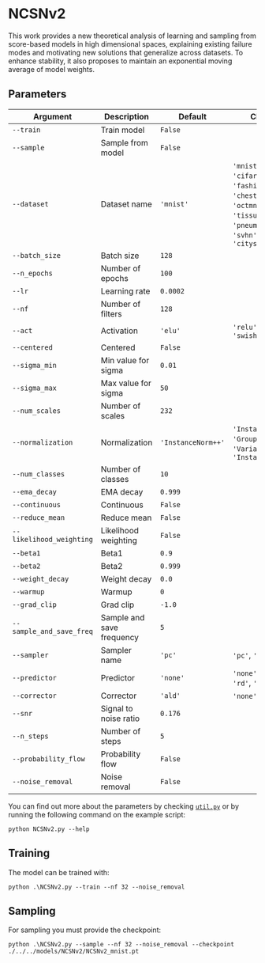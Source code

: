 # NCSNv2

This work provides a new theoretical analysis of learning and sampling from score-based models in high dimensional spaces, explaining existing failure modes and motivating new solutions that generalize across datasets. To enhance stability, it also proposes to maintain an exponential moving average of model weights.

## Parameters

| Argument                    | Description                                      | Default     | Choices                                                      |
|-----------------------------|--------------------------------------------------|-------------|--------------------------------------------------------------|
| `--train`                   | Train model                                      | `False`     |                                                              |
| `--sample`                  | Sample from model                                | `False`     |                                                              |
| `--dataset`                 | Dataset name                                     | `'mnist'`   | `'mnist'`, `'cifar10'`, `'fashionmnist'`, `'chestmnist'`, `'octmnist'`, `'tissuemnist'`, `'pneumoniamnist'`, `'svhn'`, `'cityscapes'` |
| `--batch_size`              | Batch size                                       | `128`       |                                                              |
| `--n_epochs`                | Number of epochs                                 | `100`       |                                                              |
| `--lr`                      | Learning rate                                    | `0.0002`    |                                                              |
| `--nf`                      | Number of filters                                | `128`       |                                                              |
| `--act`                     | Activation                                       | `'elu'`     | `'relu'`, `'elu'`, `'swish'`                                 |
| `--centered`                | Centered                                         | `False`     |                                                              |
| `--sigma_min`               | Min value for sigma                              | `0.01`      |                                                              |
| `--sigma_max`               | Max value for sigma                              | `50`        |                                                              |
| `--num_scales`              | Number of scales                                 | `232`       |                                                              |
| `--normalization`           | Normalization                                    | `'InstanceNorm++'` | `'InstanceNorm'`, `'GroupNorm'`, `'VarianceNorm'`, `'InstanceNorm++'` |
| `--num_classes`             | Number of classes                                | `10`        |                                                              |
| `--ema_decay`               | EMA decay                                        | `0.999`     |                                                              |
| `--continuous`              | Continuous                                       | `False`     |                                                              |
| `--reduce_mean`             | Reduce mean                                      | `False`     |                                                              |
| `--likelihood_weighting`    | Likelihood weighting                             | `False`     |                                                              |
| `--beta1`                   | Beta1                                            | `0.9`       |                                                              |
| `--beta2`                   | Beta2                                            | `0.999`     |                                                              |
| `--weight_decay`            | Weight decay                                     | `0.0`       |                                                              |
| `--warmup`                  | Warmup                                           | `0`         |                                                              |
| `--grad_clip`               | Grad clip                                        | `-1.0`      |                                                              |
| `--sample_and_save_freq`    | Sample and save frequency                        | `5`         |                                                              |
| `--sampler`                 | Sampler name                                     | `'pc'`      | `'pc'`, `'ode'`                                              |
| `--predictor`               | Predictor                                        | `'none'`    | `'none'`, `'em'`, `'rd'`, `'as'`                             |
| `--corrector`               | Corrector                                        | `'ald'`     | `'none'`, `'l'`, `'ald'`                                     |
| `--snr`                     | Signal to noise ratio                            | `0.176`     |                                                              |
| `--n_steps`                 | Number of steps                                  | `5`         |                                                              |
| `--probability_flow`        | Probability flow                                 | `False`     |                                                              |
| `--noise_removal`           | Noise removal                                    | `False`     |                                                              |

You can find out more about the parameters by checking [`util.py`](./../src/generativezoo/utils/util.py) or by running the following command on the example script:

    python NCSNv2.py --help

## Training

The model can be trained with:

    python .\NCSNv2.py --train --nf 32 --noise_removal

## Sampling

For sampling you must provide the checkpoint:

    python .\NCSNv2.py --sample --nf 32 --noise_removal --checkpoint ./../../models/NCSNv2/NCSNv2_mnist.pt